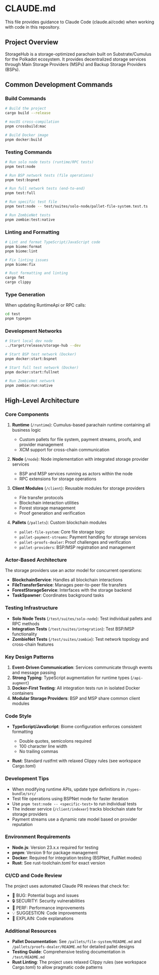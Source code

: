 # CLAUDE.md

This file provides guidance to Claude Code (claude.ai/code) when working with code in this repository.

## Project Overview

StorageHub is a storage-optimized parachain built on Substrate/Cumulus for the Polkadot ecosystem. It provides decentralized storage services through Main Storage Providers (MSPs) and Backup Storage Providers (BSPs).

## Common Development Commands

### Build Commands
```bash
# Build the project
cargo build --release

# macOS cross-compilation
pnpm crossbuild:mac

# Build Docker image
pnpm docker:build
```

### Testing Commands
```bash
# Run solo node tests (runtime/RPC tests)
pnpm test:node

# Run BSP network tests (file operations)
pnpm test:bspnet

# Run full network tests (end-to-end)
pnpm test:full

# Run specific test file
pnpm test:node -- test/suites/solo-node/pallet-file-system.test.ts

# Run ZombieNet tests
pnpm zombie:test:native
```

### Linting and Formatting
```bash
# Lint and format TypeScript/JavaScript code
pnpm biome:format
pnpm biome:lint

# Fix linting issues
pnpm biome:fix

# Rust formatting and linting
cargo fmt
cargo clippy
```

### Type Generation
When updating RuntimeApi or RPC calls:
```bash
cd test
pnpm typegen
```

### Development Networks
```bash
# Start local dev node
../target/release/storage-hub --dev

# Start BSP test network (Docker)
pnpm docker:start:bspnet

# Start full test network (Docker)
pnpm docker:start:fullnet

# Run ZombieNet network
pnpm zombie:run:native
```

## High-Level Architecture

### Core Components

1. **Runtime** (`/runtime`): Cumulus-based parachain runtime containing all business logic
   - Custom pallets for file system, payment streams, proofs, and provider management
   - XCM support for cross-chain communication

2. **Node** (`/node`): Node implementation with integrated storage provider services
   - BSP and MSP services running as actors within the node
   - RPC extensions for storage operations

3. **Client Modules** (`/client`): Reusable modules for storage providers
   - File transfer protocols
   - Blockchain interaction utilities
   - Forest storage management
   - Proof generation and verification

4. **Pallets** (`/pallets`): Custom blockchain modules
   - `pallet-file-system`: Core file storage logic
   - `pallet-payment-streams`: Payment handling for storage services
   - `pallet-proofs-dealer`: Proof challenges and verification
   - `pallet-providers`: BSP/MSP registration and management

### Actor-Based Architecture

The storage providers use an actor model for concurrent operations:
- **BlockchainService**: Handles all blockchain interactions
- **FileTransferService**: Manages peer-to-peer file transfers
- **ForestStorageService**: Interfaces with the storage backend
- **TaskSpawner**: Coordinates background tasks

### Testing Infrastructure

- **Solo Node Tests** (`/test/suites/solo-node`): Test individual pallets and RPC methods
- **Integration Tests** (`/test/suites/integration`): Test BSP/MSP functionality
- **ZombieNet Tests** (`/test/suites/zombie`): Test network topology and cross-chain features

### Key Design Patterns

1. **Event-Driven Communication**: Services communicate through events and message passing
2. **Strong Typing**: TypeScript augmentation for runtime types (`/api-augment`)
3. **Docker-First Testing**: All integration tests run in isolated Docker containers
4. **Modular Storage Providers**: BSP and MSP share common client modules

### Code Style

- **TypeScript/JavaScript**: Biome configuration enforces consistent formatting
  - Double quotes, semicolons required
  - 100 character line width
  - No trailing commas
  
- **Rust**: Standard rustfmt with relaxed Clippy rules (see workspace Cargo.toml)

### Development Tips

- When modifying runtime APIs, update type definitions in `/types-bundle/src/`
- Test file operations using BSPNet mode for faster iteration
- Use `pnpm test:node -- <specific-test>` to run individual tests
- The indexer service (`/client/indexer`) tracks blockchain state for storage providers
- Payment streams use a dynamic rate model based on provider reputation

### Environment Requirements

- **Node.js**: Version 23.x.x required for testing
- **pnpm**: Version 9 for package management
- **Docker**: Required for integration testing (BSPNet, FullNet modes)
- **Rust**: See rust-toolchain.toml for exact version

### CI/CD and Code Review

The project uses automated Claude PR reviews that check for:
- 🐞 BUG: Potential bugs and issues
- 🔒 SECURITY: Security vulnerabilities
- 🚀 PERF: Performance improvements
- 💡 SUGGESTION: Code improvements
- 📝 EXPLAIN: Code explanations

### Additional Resources

- **Pallet Documentation**: See `/pallets/file-system/README.md` and `/pallets/proofs-dealer/README.md` for detailed pallet designs
- **Testing Guide**: Comprehensive testing documentation in `/test/README.md`
- **Rust Linting**: The project uses relaxed Clippy rules (see workspace Cargo.toml) to allow pragmatic code patterns